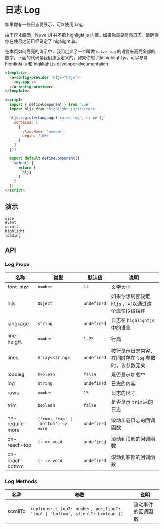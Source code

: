 # 日志 Log

<!--single-column-->

如果你有一些日志要展示，可以使用 Log。

<n-alert title="注意" type="warning" style="margin-bottom: 16px;">
  由于尺寸原因，Naive UI 并不把 highlight.js 内置。如果你需要高亮日志，请确保你在使用之前已经设定了 highlight.js。
</n-alert>

在本页如何高亮的演示中，我们定义了一个叫做 `naive-log` 的语言来高亮全部的数字。下面的代码是我们怎么定义的。如果你想了解 highlight.js，可以参考 <n-a href="https://highlightjs.org/" target="_blank">highlight.js</n-a> 和 <n-a href="https://highlightjs.readthedocs.io/en/latest/index.html" target="_blank">highlight.js developer documentation</n-a>

```html
<template>
  <n-config-provider :hljs="hljs">
    <my-app />
  </n-config-provider>
</template>

<script>
  import { defineComponent } from 'vue'
  import hljs from 'highlight.js/lib/core'

  hljs.registerLanguage('naive-log', () => ({
    contains: [
      {
        className: 'number',
        begin: /\d+/
      }
    ]
  }))

  export default defineComponent({
    setup() {
      return {
        hljs
      }
    }
  })
</script>
```

## 演示

```demo
size
event
scroll
highlight
loading
```

## API

### Log Props

| 名称 | 类型 | 默认值 | 说明 |
| --- | --- | --- | --- |
| font-size | `number` | `14` | 文字大小 |
| hljs | `Object` | `undefined` | 如果你想局部设定 `hljs` ，可以通过这个属性传给组件 |
| language | `string` | `undefined` | 日志在 `highlightjs` 中的语言 |
| line-height | `number` | `1.25` | 行高 |
| lines | `Array<string>` | `undefined` | 按行显示日志内容，在同时存在 `log` 参数时，该参数无效 |
| loading | `boolean` | `false` | 是否显示加载中 |
| log | `string` | `undefined` | 日志的内容 |
| rows | `number` | `15` | 日志的尺寸 |
| trim | `boolean` | `false` | 是否显示 `trim` 后的日志 |
| on-require-more | `(from: 'top' \| 'bottom') => void` | `undefined` | 滚动加载日志的回调函数 |
| on-reach-top | `() => void` | `undefined` | 滚动到顶部的回调函数 |
| on-reach-bottom | `() => void` | `undefined` | 滚动到底部的回调函数 |

### Log Methods

| 名称 | 参数 | 说明 |
| --- | --- | --- |
| scrollTo | `(options: { top?: number, position?: 'top' \| 'bottom', slient?: boolean })` | 滚动事件的回调函数 |
